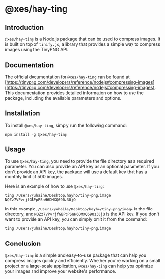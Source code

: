 # @xes/hay-ting

## Introduction

`@xes/hay-ting` is a Node.js package that can be used to compress images. It is built on top of `tinify.js`, a library that provides a simple way to compress images using the TinyPNG API.

## Documentation

The official documentation for `@xes/hay-ting` can be found at [https://tinypng.com/developers/reference/nodejs#compressing-images](https://tinypng.com/developers/reference/nodejs#compressing-images). This documentation provides detailed information on how to use the package, including the available parameters and options.

## Installation

To install `@xes/hay-ting`, simply run the following command:

```
npm install -g @xes/hay-ting
```

## Usage

To use `@xes/hay-ting`, you need to provide the file directory as a required parameter. You can also provide an API key as an optional parameter. If you don't provide an API key, the package will use a default key that has a monthly limit of 500 images.

Here is an example of how to use `@xes/hay-ting`:

```
ting /Users/yuhaihe/Desktop/hayho/tiny-png/image NQZz7VPvrjfGBPpPSnH6DMXQ690z30jQ
```

In this example, `/Users/yuhaihe/Desktop/hayho/tiny-png/image` is the file directory, and `NQZz7VPvrjfGBPpPSnH6DMXQ690z30jQ` is the API key. If you don't want to provide an API key, you can simply omit it from the command:

```
ting /Users/yuhaihe/Desktop/hayho/tiny-png/image
```

## Conclusion

`@xes/hay-ting` is a simple and easy-to-use package that can help you compress images quickly and efficiently. Whether you're working on a small project or a large-scale application, `@xes/hay-ting` can help you optimize your images and improve your website's performance.